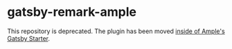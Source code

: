 # gatsby-remark-ample

This repository is deprecated. The plugin has been moved [inside of Ample's Gatsby Starter](https://github.com/ample/gatsby-starter-ample/tree/master/plugins/gatsby-remark-ample).
